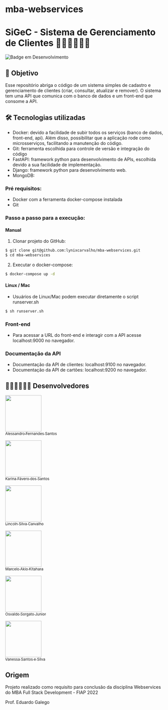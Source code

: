 # mba-webservices
# SiGeC - Sistema de Gerenciamento de Clientes  🤵‍♂️🤖🍻🍻😄

![Badge em Desenvolvimento](http://img.shields.io/static/v1?label=STATUS&message=Em+desenvolvimento&color=GREEN&style=for-the-badge)

## 🎯 Objetivo

Esse repositório abriga o código de um sistema simples de cadastro e gerenciamento de clientes (criar, consultar, atualizar e remover). O sistema tem uma API que comunica com o banco de dados e um front-end que consome a API.


## 🛠️ Tecnologias utilizadas

- Docker: devido a facilidade de subir todos os serviços (banco de dados, front-end, api). Além disso, possibilitar que a aplicação rode como  microsserviços, facilitando a manutenção do código.
- Git: ferramenta escolhida para controle de versão e integração do código
- FastAPI: framework python para desenvolvimento de APIs, escolhida devido a sua facilidade de implementação.
- Django: framework python para desenvolvimento web.
- MongoDB: 

### Pré requisitos:
- Docker com a ferramenta docker-compose instalada
- Git

### Passo a passo para a execução:

#### Manual

1. Clonar projeto do GitHub:
~~~bash
$ git clone git@github.com:lynixcarvalho/mba-webservices.git
$ cd mba-webservices
~~~
2. Executar o docker-compose:
~~~bash
$ docker-compose up -d
~~~

#### Linux / Mac
- Usuários de Linux/Mac podem executar diretamente o script runserver.sh
~~~bash
$ sh runserver.sh
~~~

### Front-end
 
- Para acessar a URL do front-end e interagir com a API acesse localhost:9000 no navegador.

### Documentação da API

- Documentação da API de clientes: localhost:9100 no navegador.
- Documentação da API de cartões: localhost:9200 no navegador.


## 👨🏽‍💻👩🏽‍💻 Desenvolvedores 

[<img src="https://avatars.githubusercontent.com/alessferns" width=115><br><sub>Alessandro Fernandes Santos</sub>](https://github.com/alessferns) 

[<img src="https://avatars.githubusercontent.com/KarinaFSantos" width=115><br><sub>Karina Fávero dos Santos</sub>](https://github.com/KarinaFSantos)  

[<img src="https://avatars.githubusercontent.com/lynixcarvalho" width=115><br><sub>Lincoln Silva Carvalho</sub>](https://github.com/lynixcarvalho)

[<img src="https://avatars.githubusercontent.com/Makio78" width=115><br><sub>Marcelo Akio Kitahara</sub>](https://github.com/Makio78)

[<img src="https://avatars.githubusercontent.com/jrsorgato" width=115><br><sub>Osvaldo Sorgato Junior</sub>](https://github.com/jrsorgato)

[<img src="https://avatars.githubusercontent.com/VANESSA-SS" width=115><br><sub>Vanessa Santos e Silva</sub>](https://github.com/VANESSA-SS) 


## Origem 
Projeto realizado como requisito para conclusão da disciplina Webservices do MBA Full Stack Development - FIAP 2022

Prof. Eduardo Galego 
